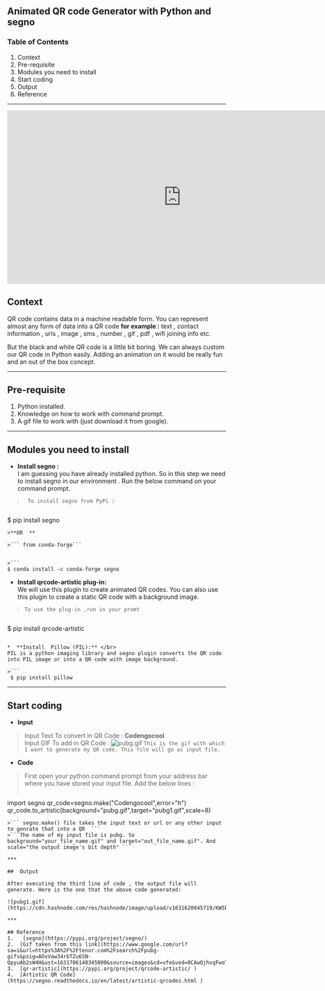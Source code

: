 ## Animated QR code Generator with Python and segno

### Table of Contents
1.  Context  
2. Pre-requisite
3. Modules you need to install 
4. Start coding
5. Output 
6. Reference
***
<iframe width="800" height="400" src="https://www.youtube.com/embed/_EKqvroqU5k" title="YouTube video player" frameborder="0" allow="accelerometer; autoplay; clipboard-write; encrypted-media; gyroscope; picture-in-picture" allowfullscreen></iframe>

## Context
QR code contains data in a machine readable form. You can represent almost any form of data into a QR code **for example :** text , contact information , urls , image , sms , number , gif , pdf , wifi joining info etc.

But the black and white QR code is a little bit boring. We can always custom our QR code in Python easily. Adding an animation on it would be really fun and an out of the box concept.
***
## Pre-requisite
1. Python installed.
2. Knowledge on how to work with command prompt.
3. A gif file to work with (just download it from google).
***

## Modules you need to install
*    **Install segno :** </br>
 I am guessing you have already installed python. So in this step we need to install segno in our environment . Run the below command on your command prompt.</br>

>``` To install segno from PyPi :```

  
>```
 $  pip install segno
``` 
>**OR  **
                                
>``` from conda-forge```

  
>```
$ conda install -c conda-forge segno
``` 

* **Install  qrcode-artistic plug-in:** </br>
  We will use this plugin to create animated QR codes. You can also use this plugin to create a static QR code with a background image.


>```To use the plug-in ,run in your promt``` 

>```
 $ pip install qrcode-artistic
``` 

*  **Install  Pillow (PIL):** </br>
PIL is a python imaging library and segno plugin converts the QR code into PIL image or into a QR code with image background.

>```
 $ pip install pillow
``` 

***

## Start coding

* **Input** </br>
>Input Text To convert in QR Code : **Codengocool** </br>
>Input GIF To add in QR Code :
>![pubg.gif](https://cdn.hashnode.com/res/hashnode/image/upload/v1631620064866/F6OvSrlqV.gif)
>```This is the gif with which I want to generate my QR code. This file will go as input file. ``` 

*  **Code** </br>
>First open your python command prompt from your address bar where you have stored your input file. 
>Add the below lines :
>```
  import segno
  qr_code=segno.make("Codengocool",error="h")
  qr_code.to_artistic(background="pubg.gif",target="pubg1.gif",scale=8)
``` 
>``` segno.make() file takes the input text or url or any other input to genrate that into a QR  ``` 
>```The name of my input file is pubg. So  background="your_file_name.gif" and target="out_file_name.gif". And scale="the output image's bit depth" ``` 

***

##  Output

After executing the third line of code , the output file will generate. Here is the one that the above code generated:

![pubg1.gif](https://cdn.hashnode.com/res/hashnode/image/upload/v1631620045719/KW5b0O_Qa.gif)

***

## Reference
1.   [segno](https://pypi.org/project/segno/) 
2.  [Gif taken from this link](https://www.google.com/url?sa=i&url=https%3A%2F%2Ftenor.com%2Fsearch%2Fpubg-gifs&psig=AOvVaw34rbTZu6SN-QpyuAb2sW4H&ust=1631706148345000&source=images&cd=vfe&ved=0CAwQjhxqFwoTCNDwmp2x_vICFQAAAAAdAAAAABAD) 
3.  [qr-artistic](https://pypi.org/project/qrcode-artistic/ )
4.  [Artistic QR Code](https://segno.readthedocs.io/en/latest/artistic-qrcodes.html )